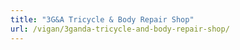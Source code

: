 ```yaml
---
title: "3G&A Tricycle & Body Repair Shop"
url: /vigan/3ganda-tricycle-and-body-repair-shop/
---
```

